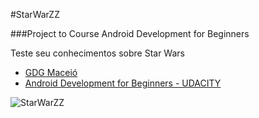 #StarWarZZ

###Project to Course Android Development for Beginners

Teste seu conhecimentos sobre Star Wars

* [GDG Maceió](https://developers.google.com/groups/chapter/105591078626334574818/ "GDG Maceió")
* [Android Development for Beginners - UDACITY](https://www.udacity.com/course/viewer#!/c-ud837 "Android Development for Beginners - UDACITY")

![StarWarZZ](http://g03.a.alicdn.com/kf/HTB1R1KLIpXXXXbbXFXXq6xXFXXXv/Star-Wars-Yoda-Star-Wars-mestre-Yoda-guerreiro-brinquedo-5-polegada-brinquedo-figura-de-a%C3%A7%C3%A3o-brinquedos.jpg "StarWarZZ")